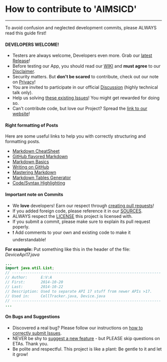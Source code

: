 # How to contribute to 'AIMSICD'
--------------------------------

To avoid confusion and neglected development commits, please ALWAYS read this guide first!

#### DEVELOPERS WELCOME!

* Testers are always welcome, Developers even more. Grab our [latest Release](https://github.com/SecUpwN/Android-IMSI-Catcher-Detector/releases)!
* Before testing our App, you should read our [WIKI](https://github.com/SecUpwN/Android-IMSI-Catcher-Detector/wiki) and **must agree** to our [Disclaimer](https://github.com/SecUpwN/Android-IMSI-Catcher-Detector/blob/master/DISCLAIMER).
* Security matters. But **don't be scared** to contribute, check out our note on [Privacy](https://github.com/SecUpwN/Android-IMSI-Catcher-Detector/wiki/Privacy)!
* You are invited to participate in our official [Discussion](http://forum.xda-developers.com/showthread.php?t=1422969) (highly technical talk only).
* Help us solving [these existing Issues](https://github.com/SecUpwN/Android-IMSI-Catcher-Detector/issues?state=open)! You might get rewarded for doing so.
* Can't contribute code, but love our Project? Spread the [link to our website](https://secupwn.github.io/Android-IMSI-Catcher-Detector)!

#### Right formatting of Posts

Here are some useful links to help you with correctly structuring and formatting posts.

* [Markdown CheatSheet](https://github.com/adam-p/markdown-here/wiki/Markdown-Cheatsheet)
* [GitHub flavored Markdown](https://help.github.com/articles/github-flavored-markdown)
* [Markdown Basics](https://help.github.com/articles/markdown-basics)
* [Writing on GitHub](https://help.github.com/articles/writing-on-github)
* [Mastering Markdown](https://guides.github.com/features/mastering-markdown/)
* [Markdown Tables Generator](http://www.tablesgenerator.com/markdown_tables)
* [Code/Syntax Highlighting](https://github.com/github/linguist/blob/master/lib/linguist/languages.yml)

#### Important note on Commits

* We **love** developers! Earn our respect through [creating pull requests](https://help.github.com/articles/using-pull-requests)!
* If you added foreign code, please reference it in our [SOURCES](https://github.com/SecUpwN/Android-IMSI-Catcher-Detector/blob/master/SOURCES).
* ALWAYS respect the [LICENSE](https://github.com/SecUpwN/Android-IMSI-Catcher-Detector/blob/master/LICENSE) this project is licensed with.
* If you submit a commit, please make sure to explain its pull request poperly.
* :exclamation: Add comments to your own and existing code to make it understandable!

**For example:**  Put something like this in the header of the file: *DeviceApi17.java*
```java
...
import java.util.List;
// -------------------------------------------------------------------
// Author:      E:V:A
// First:       2014-10-20
// Last:        2014-10-22
// Description: Used to separate API 17 stuff from newer APIs >17.
// Used in:     CellTracker.java, Device.java
// -------------------------------------------------------------------
...
```

#### On Bugs and Suggestions

* Discovered a real bug? Please follow our instructions on [how to correctly submit Issues](https://github.com/SecUpwN/Android-IMSI-Catcher-Detector/wiki/Submitting-Issues).
* NEVER be shy to [suggest a new feature](https://github.com/SecUpwN/Android-IMSI-Catcher-Detector/issues) - but PLEASE skip questions on ETAs. Thank you.
* Be polite and respectful. This project is like a plant: Be gentle to it and let it grow!
